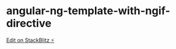 # angular-ng-template-with-ngif-directive

[Edit on StackBlitz ⚡️](https://stackblitz.com/edit/angular-frg1kd)